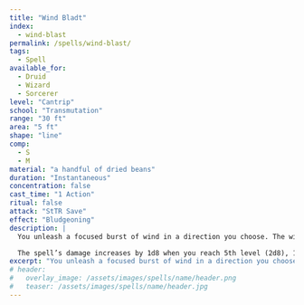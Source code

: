 ```yaml
---
title: "Wind Bladt"
index:
  - wind-blast
permalink: /spells/wind-blast/
tags:
  - Spell
available_for:
  - Druid
  - Wizard
  - Sorcerer
level: "Cantrip"
school: "Transmutation"
range: "30 ft"
area: "5 ft"
shape: "line"
comp:
  - S
  - M
material: "a handful of dried beans"
duration: "Instantaneous"
concentration: false
cast_time: "1 Action"
ritual: false
attack: "StTR Save"
effect: "Bludgeoning"
description: |
  You unleash a focused burst of wind in a direction you choose. The wind travels in a line 5 feet wide and 30 feet long. The first creature in the line must make a Strength saving throw. On failure, it takes 1d8 bludgeoning damage and is pushed 5 feet away from you.

  The spell’s damage increases by 1d8 when you reach 5th level (2d8), 11th level (3d8), and 17th level (4d8).
excerpt: "You unleash a focused burst of wind in a direction you choose."
# header:
#   overlay_image: /assets/images/spells/name/header.png
#   teaser: /assets/images/spells/name/header.jpg
---
```

